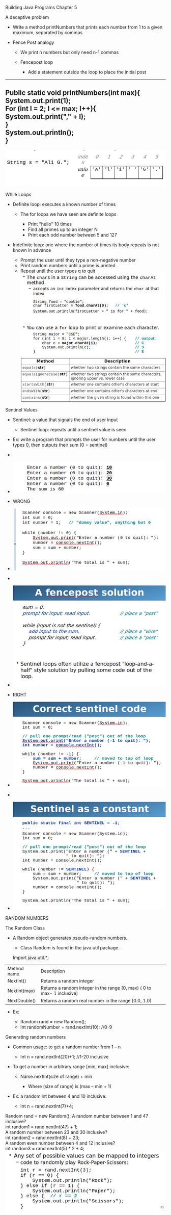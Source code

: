Building Java Programs Chapter 5
   

A deceptive problem

- Write a method printNumbers that prints each number from 1 to a given maximum, separated by commas
 
- Fence Post analogy
    
    - We print n numbers but only need n-1 commas
    - Fencepost loop
        
        - Add a statement outside the loop to place the initial post

-------------------------------------------------------------------------------------------------------------------------------  
Public static void printNumbers(int max){  
System.out.print(1);  
For (int I = 2; I <= max; I++){  
System.out.print("," + I);  
}  
System.out.println();  
}  
------------------------------------------------------------------------------------------------------------------------------

![Fencepost answer // Prints a It prime numbers up to the iven max. public static void printPrimes(int max; { if (max 2) { System. out . print( "2"); for (int i 3; 1 <= max; i++) { if (countFactors(i) = 22 { System. out . print( " , System. out . println(); // Returns how many factors the given number has. public static int countFactors(int number) { int count for (int i 1; i <= number; i++) { If (number % i count +4 ; // i is a factor of n Imber return count; ](SEM2/COSC236/Day8.md%201/Exported%20image%2020240525204023-0.png)

While Loops

- Definite loop: executes a known number of times
    
    - The for loops we have seen are definite loops
        
        - Print "hello" 10 times
        - Find all primes up to an integer N
        - Print each odd number between 5 and 127
- Indefinite loop: one where the number of times its body repeats is not known in advance
    
    - Prompt the user until they type a non-negative number
    - Print random numbers until a prime is printed
    - Repeat until the user types q to quit
 ![The while loo • while loop: Repeatedly executes its body as long as a logical test is true. while (test) { statement(s) ; • Example: int num = 1; while (num <= 200) { System. out.print(num + ' num = num * 2; // output: 1 2 4 8 16 32 64 init ia Liz at ion test update 128 ](SEM2/COSC236/Day8.md%201/Exported%20image%2020240525204023-1.png)  
![Exam le while loo // finds the first factor of 91, other than 1 int n = 91 int factor = 2 while (n % factor != O) { factor ++ ; "First factor is " // output: First factor is 7 + fact O r ) ; — while is better than for because we don't know how many times we will need to increment to find the factor. ](SEM2/COSC236/Day8.md%201/Exported%20image%2020240525204023-2.png)

Sentinel Values

- Sentinel: a value that signals the end of user input
    
    - Sentinel loop: repeats until a sentinel value is seen
- Ex: write a program that prompts the user for numbers until the user types 0, then outputs their sum (0 = sentinel)
-   
    
- ![Enter a Enter a Enter a Enter a The sum number number number number is 60 to to to to quit): quit): quit): quit): 10 20 30 ](Exported%20image%2020240525204023-3.png)
- WRONG
- ![Scanner console = new Scanner int sum = @ int number = 1 // 'J dummy va , anything but O while (number ! — "Enter a number (E) to quit): " number = ; sum = sum + number; total is + sum); ](Exported%20image%2020240525204023-4.png)
-   
    
- ![A fencepost solution sum = O. prompt for input; read input. while (input is not the sentinel) { add input to the sum. prompt for input; read input. //p/ace a "post" //p/ace a "wire" //p/ace a "post" • Sentinel loops often utilize a fencepost "loop-and-a- half" style solution by pulling some code out of the loop. ](Exported%20image%2020240525204023-5.png)
- RIGHT
- ![Correct sentinel code Scanner console = new Scanner int sum = E); // pun one prompt/read ("post") out "Enter a number (-1 int number = qeosgwneunx(); while (number ! = sum + number; // moved sum = "Enter a number number = ; total is of the loop to quit): ' to top of loop (-1 to quit): sum); ](Exported%20image%2020240525204023-6.png)
-   
    
- ![Sentinel as a constant public static final int SENTINEL = -1; Scanner console = new Scanner (System. in); int sum = E); // pun one prompt/read ("post") out of the loop System. out.print( "Enter a number + SENTINEL + to quit): int number = console.nextlnt(); while (number SENTINEL) { sum = sum + number; // moved to top of loop System. out.print( "Enter a number (" + SENTINEL + to quit): number = console. nextlnt(); System. out.println( "The total is ' + sum); ](Exported%20image%2020240525204023-7.png)
    
RANDOM NUMBERS
 
The Random Class

- A Random object generates pseudo-random numbers.
    
    - Class Random is found in the java.util package.
    
    Import java.util.*;
    

|   |   |
|---|---|
|Method name|Description|
|NextInt()|Returns a random integer|
|NextInt(max)|Returns a random integer in the range [0, max) ( 0 to max- 1 inclusive)|
|NextDouble()|Returns a random real number in the range [0.0, 1.0)|
 
- Ex:
    
    - Random rand = new Random();
    - Int randomNumber = rand.nextInt(10); //0-9
 
Generating random numbers

- Common usage: to get a random number from 1 – n
    
    - Int n = rand.nextInt(20)+1; //1-20 inclusive
- To get a number in arbitrary range [min, max] inclusive:
    
    - Name.nextInt(size of range) + min
        
        - Where (size of range) is (max – min + 1)
- Ex: a random int between 4 and 10 inclusive:
    
    - Int n = rand.nextInt(7)+4;
   

Random rand = new Random();   A random number between 1 and 47 inclusive?  
int random1 = rand.nextInt(47) + 1;     
A random number between 23 and 30 inclusive?  
int random2 = rand.nextInt(8) + 23;     
A random even number between 4 and 12 inclusive?  
int random3 = rand.nextInt(5) * 2 + 4;
 ![• Any set of possible values can be mapped to integers — code to randomly play Rock-paper-scissors: int r = rand. nextInt(3); if (r O) { system . out . pr int In ( " Rock"); } else if (r 1) { system . out . pr int In ( " paper" ) ; } else { // r 2 system . out . pr int In ( " scis sor s" ) ; ](Exported%20image%2020240525204023-8.png)